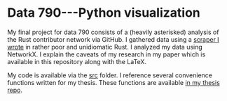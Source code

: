 # Data 790---Python visualization
My final project for data 790 consists of a (heavily asterisked) analysis of the Rust contributor network via GitHub. I gathered data using a [scraper I wrote](https://github.com/joshuamegnauth54/git-github-graphs) in rather poor and unidiomatic Rust. I analyzed my data using NetworkX. I explain the caveats of my research in my paper which is available in this repository along with the LaTeX.

My code is available via the [src](https://github.com/joshuamegnauth54/Data790_PyVis/tree/main/src) folder. I reference several convenience functions written for my thesis. These functions are available [in my thesis repo](https://github.com/joshuamegnauth54/GamerDistributionThesis2020).

